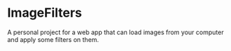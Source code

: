 # ImageFilters

A personal project for a web app that can load images from your computer and apply some filters on them.
